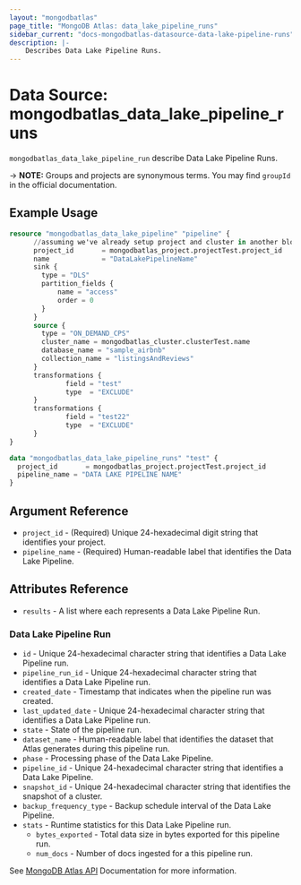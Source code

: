 ```yaml
---
layout: "mongodbatlas"
page_title: "MongoDB Atlas: data_lake_pipeline_runs"
sidebar_current: "docs-mongodbatlas-datasource-data-lake-pipeline-runs"
description: |-
    Describes Data Lake Pipeline Runs.
---
```


# Data Source: mongodbatlas_data_lake_pipeline_runs

`mongodbatlas_data_lake_pipeline_run` describe Data Lake Pipeline Runs.


-> **NOTE:** Groups and projects are synonymous terms. You may find `groupId` in the official documentation.

## Example Usage

```terraform
resource "mongodbatlas_data_lake_pipeline" "pipeline" {
      //assuming we've already setup project and cluster in another block
      project_id       = mongodbatlas_project.projectTest.project_id
      name             = "DataLakePipelineName"
      sink {
        type = "DLS"
        partition_fields {
            name = "access"
            order = 0
        }
      }
      source {
        type = "ON_DEMAND_CPS"
        cluster_name = mongodbatlas_cluster.clusterTest.name
        database_name = "sample_airbnb"
        collection_name = "listingsAndReviews"
      }
      transformations {
              field = "test"
              type  = "EXCLUDE"
      }
      transformations {
              field = "test22"
              type  = "EXCLUDE"
      }
}

data "mongodbatlas_data_lake_pipeline_runs" "test" {
  project_id       = mongodbatlas_project.projectTest.project_id
  pipeline_name = "DATA LAKE PIPELINE NAME"
}
```

## Argument Reference

* `project_id` - (Required) Unique 24-hexadecimal digit string that identifies your project.
* `pipeline_name` - (Required) Human-readable label that identifies the Data Lake Pipeline.

## Attributes Reference
* `results` - A list where each represents a Data Lake Pipeline Run.

### Data Lake Pipeline Run

* `id` - Unique 24-hexadecimal character string that identifies a Data Lake Pipeline run.
* `pipeline_run_id` - Unique 24-hexadecimal character string that identifies a Data Lake Pipeline run.
* `created_date` - Timestamp that indicates when the pipeline run was created.
* `last_updated_date` - Unique 24-hexadecimal character string that identifies a Data Lake Pipeline run.
* `state` - State of the pipeline run.
* `dataset_name` - Human-readable label that identifies the dataset that Atlas generates during this pipeline run. 
* `phase` - Processing phase of the Data Lake Pipeline.
* `pipeline_id` - Unique 24-hexadecimal character string that identifies a Data Lake Pipeline.
* `snapshot_id` - Unique 24-hexadecimal character string that identifies the snapshot of a cluster.
* `backup_frequency_type` - Backup schedule interval of the Data Lake Pipeline.
* `stats` - Runtime statistics for this Data Lake Pipeline run.
  * `bytes_exported` - Total data size in bytes exported for this pipeline run.
  * `num_docs` - Number of docs ingested for a this pipeline run.

See [MongoDB Atlas API](https://www.mongodb.com/docs/atlas/reference/api-resources-spec/#tag/Data-Lake-Pipelines/operation/listPipelineRuns) Documentation for more information.